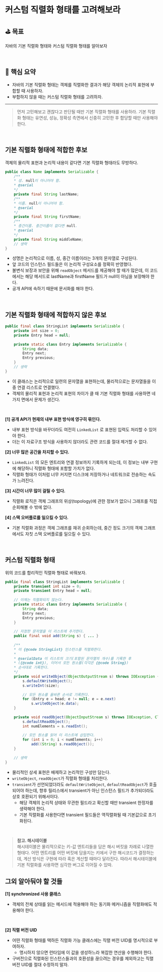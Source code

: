 # 커스텀 직렬화 형태를 고려해보라

## ⛳️ 목표

자바의 기본 직렬화 형태와 커스텀 직렬화 형태를 알아보자

<br>

## 📄 핵심 요약

- 자바의 기본 직렬화 형태는 객체를 직렬화한 결과가 해당 객체의 논리적 표현에 부합할 때 사용하자.
- 부합하지 않을 때는 커스텀 직렬화 형태를 고려하자.

---

> 먼저 고민해보고 괜찮다고 판단될 때만 기본 직렬화 형태를 사용하라.
기본 직렬화 형태는 유연성, 성능, 정확성 측면에서 신중히 고민한 후 합당할 때만 사용해야 한다.

<br>

## 기본 직렬화 형태에 적합한 후보

객체의 물리적 표현과 논리적 내용이 같다면 기본 직렬화 형태라도 무방하다.

```java
public class Name implements Serializable {
	/**
	* 성. null이 아니어야 함.
	* @serial
	*/
	private final String lastName;
	/**
	* 이름. null이 아니어야 함.
	* @serial
	*/
	private final String firstName;
	/**
	* 중간이름. 중간이름이 없다면 null.
	* @serial
	*/
	private final String middleName;
	// 생략
}
```

- 성명은 논리적으로 이름, 성, 중간 이름이라는 3개의 문자열로 구성된다.
- 앞 코드의 인스턴스 필드들은 이 논리적 구성요소를 정확히 반영했다.
- 불변식 보장과 보안을 위해 `readObject` 메서드를 제공해야 할 때가 많은데, 이 코드에서는 해당 메서드로 lastName과 firstName 필드가 null이 아님을 보장해야 한다.
- 공개 API에 속하기 때문에 문서화를 해야 한다.

<br>

## 기본 직렬화 형태에 적합하지 않은 후보

```java
public final class StringList implements Serializable {
	private int size = 0;
	private Entry head = null;
	
	private static class Entry implements Serializable {
		String data;
		Entry next;
		Entry previous;
	}
	// 생략
}
```

- 이 클래스는 논리적으로 일련의 문자열을 표현하는데, 물리적으로는 문자열들을 이중 연결 리스트로 연결했다.
- 객체의 물리적 표현과 논리적 표현의 차이가 클 때 기본 직렬화 형태를 사용하면 네 가지 면에서 문제가 생긴다.

<br>

**[1] 공개 API가 현재의 내부 표현 방식에 영구히 묶인다.**

- 내부 표현 방식을 바꾸더라도 여전히 `LinkedList` 로 표현된 입력도 처리할 수 있어야 한다.
- 더는 이 자료구조 방식을 사용하지 않더라도 관련 코드를 절대 제거할 수 없다.

**[2] 너무 많은 공간을 차지할 수 있다.**

- `LinkedList` 의 모든 엔트리와 연결 정보까지 기록하게 되는데, 이 정보는 내부 구현에 해당하니 직렬화 형태에 포함할 가치가 없다.
- 직렬화 형태가 이처럼 너무 커지면 디스크에 저장하거나 네트워크로 전송하는 속도가 느려진다.

**[3] 시간이 너무 많이 걸릴 수 있다.**

- 직렬화 로직은 객체 그래프의 위상(topology)에 관한 정보가 없으니 그래프를 직접 순회해볼 수 밖에 없다.

**[4] 스택 오버플로를 일으킬 수 있다.**

- 기본 직렬화 과정은 객체 그래프를 재귀 순회하는데, 중간 정도 크기의 객체 그래프에서도 자칫 스택 오버플로를 일으킬 수 있다.

<br>

## 커스텀 직렬화 형태

위의 코드를 합리적인 직렬화 형태로 바꿔보자.

```java
public final class StringList implements Serializable {
	private transient int size = 0;
	private transient Entry head = null;
	
	// 이제는 직렬화되지 않는다.
	private static class Entry implements Serializable {
		String data;
		Entry next;
		Entry previous;
	}
	
	// 지정한 문자열을 이 리스트에 추가한다.
	public final void add(String s) { ... }
	
	/**
	* 이 {@code StringList} 인스턴스를 직렬화한다.
	*
	* @serialData 이 리스트의 크기(포함된 문자열의 개수)를 기록한 후
	* ({@code int}), 이어서 모든 원소를(각각은 {@code String})
	* 순서대로 기록한다.
	*/
	private void writeObject(ObjectOutputStream s) throws IOException {
		s.defaultWriteObject();
		s.writeInt(size);
		
		// 모든 원소를 올바른 순서로 기록한다.
		for (Entry e = head; e != null; e = e.next) 
			s.writeObject(e.data);
	}
	
	private void readObject(ObjectInputStream s) throws IOException, ClassNotFoundException {
		s.defaultReadObject();
		int numElements = s.readInt();
		
		// 모든 원소를 읽어 이 리스트에 삽입한다.
		for (int i = 0; i < numElements; i++) 
			add((String) s.readObject());
	}
	
	// 생략
}
```

- 물리적인 상세 표현은 배제하고 논리적인 구성만 담는다.
- `writeObject`, `readObject`가 직렬화 형태를 처리한다.
- `transient`가 선언되었더라도 `defaultWriteObject`, `defaultReadObject`가 호출되어야 하는데, 향후 릴리스에서 transient가 아닌 인스턴스 필드가 추가되더라도 상호 호환되기 위해서이다.
    - 해당 객체의 논리적 상태와 무관한 필드라고 확신할 때만 transient 한정자를 생략해야 한다.
    - 기본 직렬화를 사용한다면 transient 필드들은 역직렬화될 때 기본값으로 초기화된다.

<br>

> **참고. 해시테이블**  
해시테이블은 물리적으로는 키-값 엔트리들을 담은 해시 버킷을 차례로 나열한 형태다. 어떤 엔트리를 어떤 버킷에 담을지는 키에서 구한 해시코드가 결정하는데, 계산 방식은 구현에 따라 혹은 계산할 때마다 달라진다. 따라서 해시테이블에 기본 직렬화를 사용하면 심각한 버그로 이어질 수 있따.


## 그외 알아둬야 할 것들

**[1] synchronized 사용 클래스**

- 객체의 전체 상태를 읽는 메서드에 적용해야 하는 동기화 메커니즘을 직렬화에도 적용해야 한다.

<br>

**[2] 직렬 버전 UID**

- 어떤 직렬화 형태를 택하든 직렬화 가능 클래스에는 직렬 버전 UID를 명시적으로 부여하자.
    - 명시하지 않으면 런타임에 이 값을 생성하느라 복잡한 연산을 수행해야 한다.
- 구버전으로 직렬화된 인스턴스들과의 호환성을 끊으려는 경우를 제외하고는 직렬 버전 UID를 절대 수정하지 말자.
